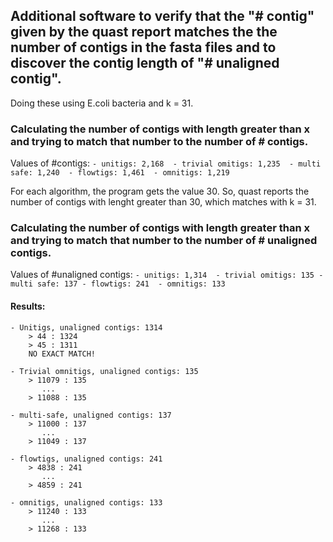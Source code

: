 ## Additional software to verify that the "# contig" given by the quast report matches the the number of contigs in the fasta files and to discover the contig length of "# unaligned contig".

Doing these using E.coli bacteria and k = 31.


### Calculating the number of contigs with length greater than x and trying to match that number to the number of # contigs.

Values of #contigs:
`
    - unitigs: 2,168 
    - trivial omitigs: 1,235 
    - multi safe: 1,240 
    - flowtigs: 1,461 
    - omnitigs: 1,219
`

For each algorithm, the program gets the value 30. So, quast reports the number of contigs with lenght greater than 30, which matches with k = 31.


### Calculating the number of contigs with length greater than x and trying to match that number to the number of # unaligned contigs.

Values of #unaligned contigs:
`
    - unitigs: 1,314 
    - trivial omitigs: 135
    - multi safe: 137
    - flowtigs: 241 
    - omnitigs: 133
`

#### Results:
    - Unitigs, unaligned contigs: 1314
        > 44 : 1324
        > 45 : 1311
        NO EXACT MATCH!

    - Trivial omnitigs, unaligned contigs: 135
        > 11079 : 135
           ...
        > 11088 : 135

    - multi-safe, unaligned contigs: 137
        > 11000 : 137
           ...
        > 11049 : 137

    - flowtigs, unaligned contigs: 241
        > 4838 : 241
           ...
        > 4859 : 241

    - omnitigs, unaligned contigs: 133
        > 11240 : 133
           ...
        > 11268 : 133